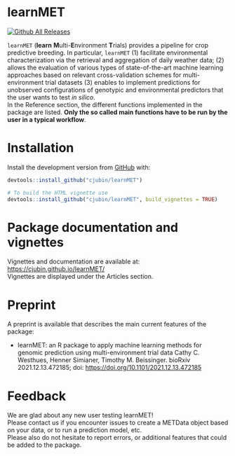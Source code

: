 
<!-- README.md is generated from README.Rmd. Please edit that file -->

# learnMET

[![Github All
Releases](https://img.shields.io/github/downloads/cjubin/learnMET/total.svg)]()

`learnMET` (**learn** **M**ulti-**E**nvironment **T**rials) provides a
pipeline for crop predictive breeding. In particular, `learnMET` (1)
facilitate environmental characterization via the retrieval and
aggregation of daily weather data; (2) allows the evaluation of various
types of state-of-the-art machine learning approaches based on relevant
cross-validation schemes for multi-environment trial datasets (3)
enables to implement predictions for unobserved configurations of
genotypic and environmental predictors that the user wants to test *in
silico*.  
In the Reference section, the different functions implemented in the
package are listed. **Only the so called main functions have to be run
by the user in a typical workflow**.

# Installation

Install the development version from
[GitHub](https://github.com/cjubin/learnMET) with:

``` r
devtools::install_github("cjubin/learnMET")

# To build the HTML vignette use
devtools::install_github("cjubin/learnMET", build_vignettes = TRUE)
```

# Package documentation and vignettes

Vignettes and documentation are available at:
<https://cjubin.github.io/learnMET/>  
Vignettes are displayed under the Articles section.

# Preprint

A preprint is available that describes the main current features of the
package:  

-   learnMET: an R package to apply machine learning methods for genomic
    prediction using multi-environment trial data Cathy C. Westhues,
    Henner Simianer, Timothy M. Beissinger. bioRxiv 2021.12.13.472185;
    doi: <https://doi.org/10.1101/2021.12.13.472185>

# Feedback

We are glad about any new user testing learnMET!  
Please contact us if you encounter issues to create a METData object
based on your data, or to run a prediction model, etc.  
Please also do not hesitate to report errors, or additional features
that could be added to the package.
